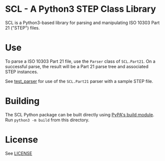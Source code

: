 # SCL - A Python3 STEP Class Library

SCL is a Python3-based library for parsing and manipulating ISO 10303 Part 21 ("STEP") files. 

# Use

To parse a ISO 10303 Part 21 file, use the `Parser` class of `SCL.Part21`. On a successful parse, the result will be a Part 21 parse tree and associated STEP instances.

See [test_parser](tests/test_parser.py) for use of the `SCL.Part21` parser with a sample STEP file.


# Building

The SCL Python package can be built directly using [PyPA's build module](https://github.com/pypa/build). Run `python3 -m build` from this directory.
# License

See [LICENSE](LICENSE)